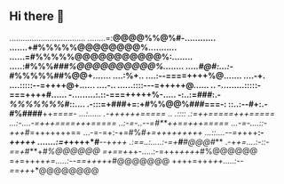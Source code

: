 ## Hi there 👋
..................................
........=:**@@@@%%@%#-............
.......+#%%%%%@@@@@@@@%...........
......=#%%%%%@@@@@@@@@@@%:........
.....:#%%%#*##%@@@@@@@@@@%........
.....#@#:...:-*#%%%%%##%@@+.......
....:%+.. ....:--====++++%@.......
....-+.   ....:::::--=++++@+......
....-.. ......::::---=+++++@......
 .. -.........:::::-===++++#......
    -.........:.::-===+++++%-.....
    -:..:=*###*:.-*%%%%%%%*#::....
    .-:::=+###+=:+#%%@@%#*##*===-:
    ::..:--*#*+:.-#%####**++*====-
     ...:...... .-++****++++*=====
    ..  .::::   .:=++=====+++=====
        ...:-....-=+++====+++=====
       ..:-=-..--=*#**++==+++=====
      ...-=-....::-+++#*=+++++++==
       ...-=-=+:-+=#%#*+=+++++++++
       ...::....--=+*+++**:-*+++++
        .......:=+*++++*#**--+*+++
     .:==..:.....:-=+**#**#@@@#***
  .-+*+=....:-::-==+*#**+*#%@@@@@@
=+==+*++-.....:-=+++*++++*#%@@@@@@
=+=++++*+=.....:--==+++++*#@@@@@@@
++++=+++*++.....:--==++*+*@@@@@@@@
<!--
**LouisKatsos/LouisKatsos** is a ✨ _special_ ✨ repository because its `README.md` (this file) appears on your GitHub profile.

Here are some ideas to get you started:

- 🔭 I’m currently working on ...
- 🌱 I’m currently learning ...
- 👯 I’m looking to collaborate on ...
- 🤔 I’m looking for help with ...
- 💬 Ask me about ...
- 📫 How to reach me: ...
- 😄 Pronouns: ...
- ⚡ Fun fact: ...
-->
